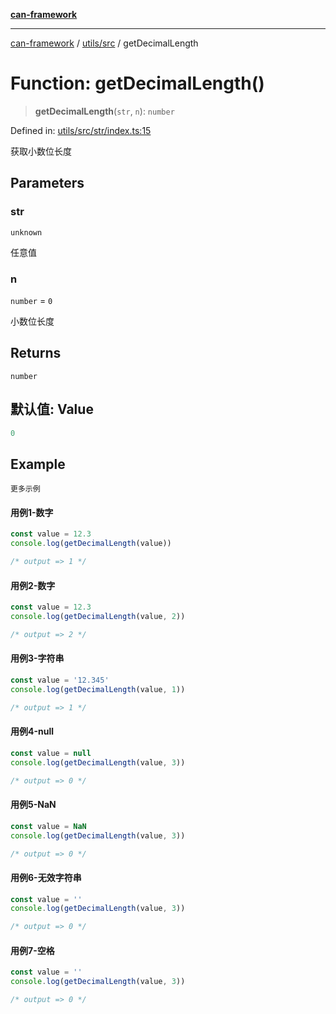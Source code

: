 [**can-framework**](../../../README.md)

***

[can-framework](../../../modules.md) / [utils/src](../README.md) / getDecimalLength

# Function: getDecimalLength()

> **getDecimalLength**(`str`, `n`): `number`

Defined in: [utils/src/str/index.ts:15](https://github.com/acanowl/acanowl-framework/blob/803929d309daee638a276dd80756bc2cc91479c5/packages/utils/src/str/index.ts#L15)

获取小数位长度

## Parameters

### str

`unknown`

任意值

### n

`number` = `0`

小数位长度

## Returns

`number`

## 默认值: Value

```ts
0
```

## Example

```更多示例```
#### 用例1-数字

```typescript
const value = 12.3
console.log(getDecimalLength(value))

/* output => 1 */
```

#### 用例2-数字

```typescript
const value = 12.3
console.log(getDecimalLength(value, 2))

/* output => 2 */
```

#### 用例3-字符串

```typescript
const value = '12.345'
console.log(getDecimalLength(value, 1))

/* output => 1 */
```

#### 用例4-null

```typescript
const value = null
console.log(getDecimalLength(value, 3))

/* output => 0 */
```

#### 用例5-NaN

```typescript
const value = NaN
console.log(getDecimalLength(value, 3))

/* output => 0 */
```

#### 用例6-无效字符串

```typescript
const value = ''
console.log(getDecimalLength(value, 3))

/* output => 0 */
```

#### 用例7-空格

```typescript
const value = ''
console.log(getDecimalLength(value, 3))

/* output => 0 */
```
